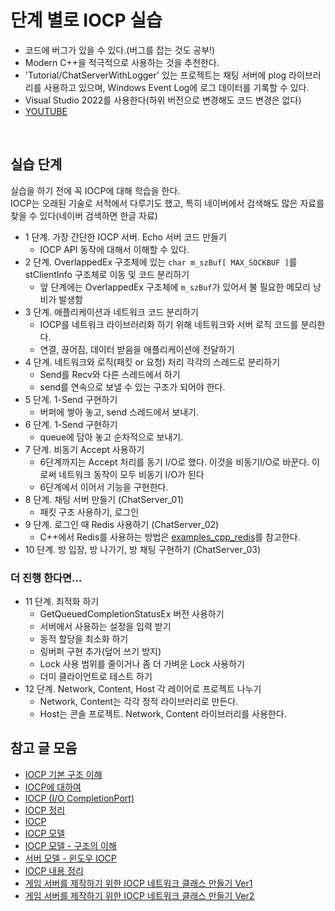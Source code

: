 # 단계 별로 IOCP 실습
- 코드에 버그가 있을 수 있다.(버그를 잡는 것도 공부!)    
- Modern C++을 적극적으로 사용하는 것을 추천한다.  
- 'Tutorial/ChatServerWithLogger' 있는 프로젝트는 채팅 서버에 plog 라이브러리를 사용하고 있으며, Windows Event Log에 로그 데이터를 기록할 수 있다.     
- Visual Studio 2022를 사용한다(하위 버전으로 변경해도 코드 변경은 없다)
- [YOUTUBE](https://www.youtube.com/watch?v=RMRsvll7hrM&list=PLW_xyUw4fSdbYjgwC-JCCFWznhayrZv77 )
    
<br>  
  
  
## 실습 단계
실습을 하기 전에 꼭 IOCP에 대해 학습을 한다.  
IOCP는 오래된 기술로 서적에서 다루기도 했고, 특히 네이버에서 검색해도 많은 자료를 찾을 수 있다(네이버 검색하면 한글 자료)     
- 1 단계. 가장 간단한 IOCP 서버. Echo 서버 코드 만들기  
    - IOCP API 동작에 대해서 이해할 수 있다.
- 2 단계. OverlappedEx 구조체에 있는 `char m_szBuf[ MAX_SOCKBUF ]`를 stClientInfo 구조체로 이동 및 코드 분리하기
    - 앞 단계에는 OverlappedEx 구조체에 `m_szBuf`가 있어서 불 필요한 메모리 낭비가 발생함
- 3 단계. 애플리케이션과 네트워크 코드 분리하기  
    - IOCP를 네트워크 라이브러리화 하기 위해 네트워크와 서버 로직 코드를 분리한다.
    - 연결, 끊어짐, 데이터 받음을 애플리케이션에 전달하기  
- 4 단계. 네트워크와 로직(패킷 or 요청) 처리 각각의 스레드로 분리하기  
    - Send를 Recv와 다른 스레드에서 하기  
    - send를 연속으로 보낼 수 있는 구조가 되어야 한다.  
- 5 단계. 1-Send 구현하기  
    - 버퍼에 쌓아 놓고, send 스레드에서 보내기.   
- 6 단계. 1-Send 구현하기  
    - queue에 담아 놓고 순차적으로 보내기.    
- 7 단계. 비동기 Accept 사용하기
    - 6단계까지는 Accept 처리를 동기 I/O로 했다. 이것을 비동기I/O로 바꾼다. 이로써 네트워크 동작이 모두 비동기 I/O가 된다
    - 6단계에서 이어서 기능을 구현한다.
- 8 단계. 채팅 서버 만들기 (ChatServer_01)
    - 패킷 구조 사용하기, 로그인
- 9 단계. 로그인 때 Redis 사용하기 (ChatServer_02)       
    - C++에서 Redis를 사용하는 방법은 [examples_cpp_redis](https://github.com/jacking75/examples_cpp_redis )를 참고한다.
- 10 단계. 방 입장, 방 나가기, 방 채팅 구현하기 (ChatServer_03)         
  
### 더 진행 한다면...    
- 11 단계. 최적화 하기    
    - GetQueuedCompletionStatusEx 버전 사용하기    
    - 서버에서 사용하는 설정을 입력 받기  
    - 동적 할당을 최소화 하기  
    - 링버퍼 구현 추가(덮어 쓰기 방지)  
	- Lock 사용 범위를 줄이거나 좀 더 가벼운 Lock 사용하기
	- 더미 클라이언트로 테스트 하기   
- 12 단계. Network, Content, Host 각 레이어로 프로젝트 나누기  
    - Network, Content는 각각 정적 라이브러리로 만든다.  
    - Host는 콘솔 프로젝트. Network, Content 라이브러리를 사용한다.  
      
  
  
## 참고 글 모음
- [IOCP 기본 구조 이해](https://www.slideshare.net/namhyeonuk90/iocp )
- [IOCP에 대하여](https://www.joinc.co.kr/w/Site/win_network_prog/doc/iocp )
- [IOCP (I/O CompletionPort)](https://chfhrqnfrhc.tistory.com/entry/IOCP )
- [IOCP 정리](https://hmjo.tistory.com/159 )
- [IOCP](https://blog.naver.com/zzangrho/80150515226 )
- [IOCP 모델](https://blog.naver.com/handodos/140138259592 )
- [IOCP 모델 - 구조의 이해](https://zxwnstn.blog.me/221513630216 )
- [서버 모델 - 윈도우 IOCP](https://dev-ahn.tistory.com/114 )
- [IOCP 내용 정리](https://blog.naver.com/dkdldhekznal/221233789231 )
- [게임 서버를 제작하기 위한 IOCP 네트워크 클래스 만들기 Ver1](https://blog.naver.com/dkdldhekznal/221235469866 )
- [게임 서버를 제작하기 위한 IOCP 네트워크 클래스 만들기 Ver2](https://blog.naver.com/dkdldhekznal/221242411793 )
  
